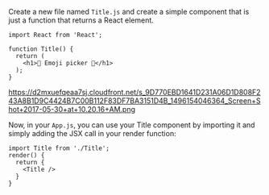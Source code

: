 Create a new file named `Title.js` and create a simple component that is just a function that returns a React element.


    import React from 'React';
    
    function Title() {
      return (
        <h1>🐑 Emoji picker 🐑</h1>
      );
    }


https://d2mxuefqeaa7sj.cloudfront.net/s_9D770EBD1641D231A06D1D808F243A8B1D9C4424B7C00B112F83DF7BA3151D4B_1496154046364_Screen+Shot+2017-05-30+at+10.20.16+AM.png


Now, in your `App.js`, you can use your Title component by importing it and simply adding the JSX call in your render function:


    import Title from './Title';
    render() {
      return {
        <Title />
      }
    }

